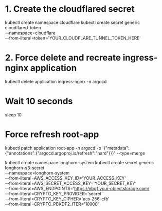 # 1. Create the cloudflared secret
kubectl create namespace cloudflare
kubectl create secret generic cloudflared-token \
  --namespace=cloudflare \
  --from-literal=token='YOUR_CLOUDFLARE_TUNNEL_TOKEN_HERE'

# 2. Force delete and recreate ingress-nginx application
kubectl delete application ingress-nginx -n argocd

# Wait 10 seconds
sleep 10

# Force refresh root-app
kubectl patch application root-app -n argocd -p '{"metadata":{"annotations":{"argocd.argoproj.io/refresh":"hard"}}}' --type=merge


kubectl create namespace longhorn-system
kubectl create secret generic longhorn-s3-secret \
  --namespace=longhorn-system \
  --from-literal=AWS_ACCESS_KEY_ID='YOUR_ACCESS_KEY' \
  --from-literal=AWS_SECRET_ACCESS_KEY='YOUR_SECRET_KEY' \
  --from-literal=AWS_ENDPOINTS='https://nbg1.your-objectstorage.com/' \
  --from-literal=CRYPTO_KEY_PROVIDER='secret' \
  --from-literal=CRYPTO_KEY_CIPHER='aes-256-cfb' \
  --from-literal=CRYPTO_PBKDF2_ITER='10000'
